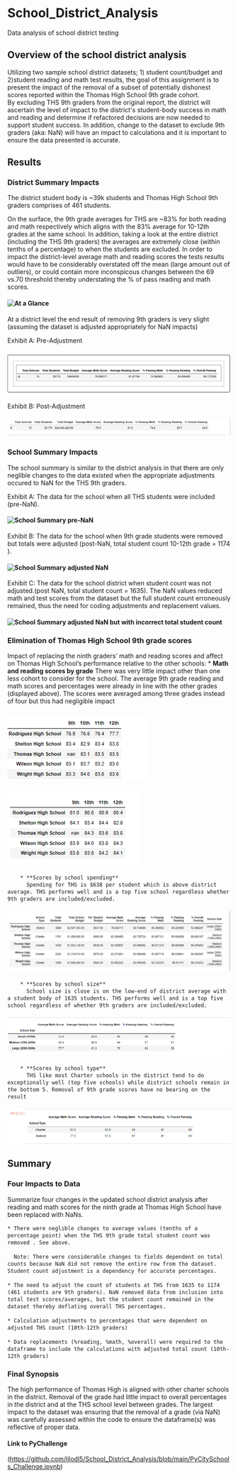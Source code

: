 # School_District_Analysis
Data analysis of school district testing

## **Overview of the school district analysis**

Utilizing two sample school district datasets; 1) student count/budget and 2)student reading and math test results, the goal of this assignment is to present the impact of the removal of a subset of potentially dishonest scores reported within the Thomas High School 9th grade cohort.  
By excluding THS 9th graders from the original report, the district will ascertain the level of impact to the district's student-body success in math and reading and determine if refactored decisions are now needed to support student success.
In addition, change to the dataset to exclude 9th graders (aka: NaN) will have an impact to calculations and it is important to ensure the data presented is accurate.   

## **Results**
### **District Summary Impacts** 

The district student body is ~39k students and Thomas High School 9th graders comprises of 461 students. 

On the surface, the 9th grade averages for THS are ~83% for both reading and math respectively which aligns with the 83% average for 10-12th grades at the same school. 
In addition, taking a look at the entire district (including the THS 9th graders) the averages are extremely close (within tenths of a percentage) to when the students are excluded.
In order to impact the district-level average math and reading scores the tests results would have to be considerably overstated off the mean (large amount out of outliers), or could contain more inconspicous changes between the 69 vs.70 threshold thereby understating the % of pass reading and math scores.   

#### ![At a Glance](https://https://github.com/ljlodl5/School_District_Analysis/blob/main/Resources/Comparison%20NaN%20before%20and%20after%20code%20adjustments.png)


At a district level the end result of removing 9th graders is very slight (assuming the dataset is adjusted appropriately for NaN impacts) 

Exhibit A: Pre-Adjustment

#### ![District Summary pre-NaN](https://github.com/ljlodl5/School_District_Analysis/blob/main/Resources/School%20District%20Summary%20Pre-Adjusted.png)


Exhibit B: Post-Adjustment  

#### ![District Summary post-NaN](https://github.com/ljlodl5/School_District_Analysis/blob/main/Resources/School%20District%20Summary%20Adjusted.png)



### **School Summary Impacts**
The school summary is similar to the district analysis in that there are only neglible changes to the data existed when the appropriate adjustments occured to NaN for the THS 9th graders.

Exhibit A: The data for the school when all THS students were included (pre-NaN). 

#### ![School Summary pre-NaN]()


Exhibit B: The data for the school when 9th grade students were removed but totals were adjusted (post-NaN, total student count 10-12th grade = 1174 ).  

#### ![School Summary adjusted NaN]()


Exhibit C: The data for the school district when student count was not adjusted.(post NaN, total student count = 1635). 
The NaN values reduced math and test scores from the dataset but the full student count erroneously remained, thus the need for coding adjustments and replacement values. 

#### ![School Summary adjusted NaN but with incorrect total student count]()


### Elimination of Thomas High School 9th grade scores
Impact of replacing the ninth graders’ math and reading scores and affect on Thomas High School’s performance relative to the other schools: 
		* **Math and reading scores by grade**
		  There was very little impact other than one less cohort to consider for the school. 
		  The average 9th grade reading and math scores and percentages were already in line with the other grades (displayed above). The scores were averaged among three grades instead of four but this had negligible impact 
			
### ![Math Grades](https://github.com/ljlodl5/School_District_Analysis/blob/main/Resources/Math%209th%20grade%20average.png)

### ![Reading Grades](https://github.com/ljlodl5/School_District_Analysis/blob/main/Resources/Reading%209th%20grade%20average.png)



		* **Scores by school spending**
		  Spending for THS is $638 per student which is above district average. THS performs well and is a top five school regardless whether 9th graders are included/excluded. 
		   
#### ![Scores By School Spending](https://github.com/ljlodl5/School_District_Analysis/blob/main/Resources/Charter%20School%20Success.png)



		* **Scores by school size**
		  School size is close is on the low-end of district average with a student body of 1635 students. THS performs well and is a top five school regardless of whether 9th graders are included/excluded.  


#### ![Scores By School Size](https://github.com/ljlodl5/School_District_Analysis/blob/main/Resources/School%20Size%20-Bin%20and%20Scores%20and%20Percentages.png)


		* **Scores by school type**
		  THS like most Charter schools in the district tend to do exceptionally well (top five schools) while district schools remain in the bottom 5. Removal of 9th grade scores have no bearing on the result 


#### ![Scores By School Type](https://github.com/ljlodl5/School_District_Analysis/blob/main/Resources/District%20vs%20Charter%20School.png)




## **Summary**
### Four Impacts to Data

Summarize four changes in the updated school district analysis after reading and math scores for the ninth grade at Thomas High School have been replaced with NaNs.
   	
	* There were neglible changes to average values (tenths of a percentage point) when the THS 9th grade total student count was removed . See above.  
	  
  	  Note: There were considerable changes to fields dependent on total counts because NaN did not remove the entire row from the dataset. Student count adjustment is a dependency for accurate percentages. 

	* The need to adjust the count of students at THS from 1635 to 1174 (461 students are 9th graders). NaN removed data from inclusion into total test scores/averages, but the student count remained in the dataset thereby deflating overall THS percentages. 
 
	* Calculation adjustments to percentages that were dependent on adjusted THS count (10th-12th graders)

	* Data replacements (%reading, %math, %overall) were required to the dataframe to include the calculations with adjusted total count (10th-12th graders) 
   	 
### Final Synopsis
The high performance of Thomas High is aligned with other charter schools in the district. Removal of the grade had little impact to overall percentages in the district and at the THS school level between grades. 
The largest impact to the dataset was ensuring that the removal of a grade (via NaN) was carefully assessed within the code to ensure the dataframe(s) was reflective of proper data.  
	

#### Link to PyChallenge 
(https://github.com/ljlodl5/School_District_Analysis/blob/main/PyCitySchools_Challenge.ipynb)

